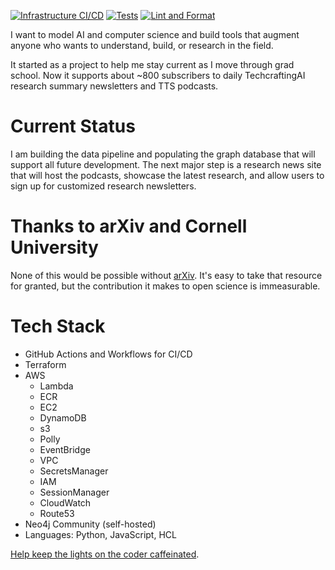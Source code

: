 [![Infrastructure CI/CD](https://github.com/AtomikLabs/atomiklabs/actions/workflows/infra.yaml/badge.svg)](https://github.com/AtomikLabs/atomiklabs/actions/workflows/infra.yaml)
[![Tests](https://github.com/AtomikLabs/atomiklabs/actions/workflows/tests.yaml/badge.svg)](https://github.com/AtomikLabs/atomiklabs/actions/workflows/tests.yaml)
[![Lint and Format](https://github.com/AtomikLabs/atomiklabs/actions/workflows/lint_and_format.yaml/badge.svg)](https://github.com/AtomikLabs/atomiklabs/actions/workflows/lint_and_format.yaml)

I want to model AI and computer science and build tools that augment anyone who wants to understand, build, or research in the field.

It started as a project to help me stay current as I move through grad school. Now it supports about ~800 subscribers to daily TechcraftingAI research summary newsletters and TTS podcasts.

# Current Status

I am building the data pipeline and populating the graph database that will support all future development. The next major step is a research news site that will host the podcasts, showcase the latest research, and allow users to sign up for customized research newsletters.

# Thanks to arXiv and Cornell University
None of this would be possible without [arXiv](https://arxiv.org/). It's easy to take that resource for granted, but the contribution it makes to open science is immeasurable.

# Tech Stack

- GitHub Actions and Workflows for CI/CD
- Terraform
- AWS
  - Lambda
  - ECR
  - EC2
  - DynamoDB
  - s3
  - Polly
  - EventBridge
  - VPC
  - SecretsManager
  - IAM
  - SessionManager
  - CloudWatch
  - Route53
- Neo4j Community (self-hosted)
- Languages: Python, JavaScript, HCL

[Help keep the lights on the coder caffeinated](patreon.com/AtomikLabs).
